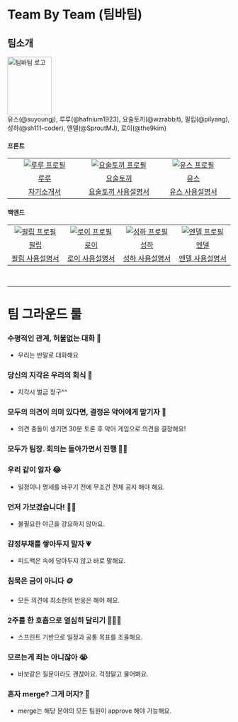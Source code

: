 # Team By Team (팀바팀)

## 팀소개

<img src="https://github.com/woowacourse-teams/2023-team-by-team/assets/79538610/86692466-b065-45b7-84d8-f6c679acc4fe" alt="팀바팀 로고" width="100" height="130"/>
<br/>
유스(@suyoungj), 루루(@hafnium1923), 요술토끼(@wzrabbit), 필립(@pilyang), 성하(@sh111-coder), 엔델(@SproutMJ), 로이(@the9kim)

#### 프론트

<table>
  <tr>
    <td align="center" width="180px">
      <a href="https://github.com/hafnium1923" target="_blank">
        <img src="https://avatars.githubusercontent.com/u/79538610?v=4" alt="루루 프로필" />
      </a>
    </td>
    <td align="center" width="180px">
      <a href="https://github.com/wzrabbit" target="_blank">
        <img src="https://avatars.githubusercontent.com/u/87642422?v=4" alt="요술토끼 프로필" />
      </a>
    </td>
    <td align="center" width="180px">
      <a href="https://github.com/suyoungj" target="_blank">
        <img src="https://avatars.githubusercontent.com/u/19235163?v=4" alt="유스 프로필" />
      </a>
    </td>
  </tr>
  <tr>
    <td align="center">
      <a href="https://github.com/uk960214" target="_blank">
        루루
      </a>
    </td>
     <td align="center">
      <a href="https://github.com/wzrabbit" target="_blank">
       요술토끼
      </a>
    </td> 
     <td align="center">
      <a href="https://github.com/suyoungj" target="_blank">
       유스
      </a>
  </tr>
<tr>
    <td align="center">
      <a href="./루루.md" target="_blank">
        자기소개서
      </a>
    </td>
     <td align="center">
      <a href="https://docs.google.com/presentation/d/1PyUXbBHg4OMcGC2ikqIDsVyvlXBWNEIGabtXs7q6bd0/edit?usp=sharing" target="_blank">
       요술토끼 
사용설명서
      </a>
    </td> 
     <td align="center">
      <a href="./youth.md" target="_blank">
       유스 사용설명서
      </a>
  </tr>
</table>

#### 백엔드

<table>
  <tr>
    <td align="center" width="180px">
      <a href="https://github.com/pilyang" target="_blank">
        <img src="https://avatars.githubusercontent.com/u/30036534?v=4" alt="필립 프로필" />
      </a>
    </td>
    <td align="center" width="180px">
      <a href="https://github.com/the9kim" target="_blank">
        <img src="https://avatars.githubusercontent.com/u/96895686?v=4" alt="로이 프로필" />
      </a>
    </td>
    <td align="center" width="180px">
      <a href="https://github.com/sh111-coder/push-test/blob/feat/be/%EC%84%B1%ED%95%98-%EC%9E%91%EC%84%B1/seongha.md" target="_blank">
        <img src="https://avatars.githubusercontent.com/u/95729738?v=4" alt="성하 프로필" />
      </a>
    </td>
    <td align="center" width="180px">
      <a href="https://github.com/SproutMJ" target="_blank">
        <img src="https://avatars.githubusercontent.com/u/86831441?v=4" alt="엔델 프로필" />
      </a>
    </td>
  </tr>
  <tr>
    <td align="center">
      <a href="https://github.com/uk960214" target="_blank">
        필립
      </a>
    </td>
     <td align="center">
      <a href="https://github.com/the9kim/push-test/blob/Roy/Roy.md" target="_blank">
       로이
      </a>
    </td> 
     <td align="center">
      <a href="https://github.com/suyoungj" target="_blank">
       성하
      </a>
     <td align="center">
      <a href="https://github.com/suyoungj" target="_blank">
       엔델
      </a>
  </tr>
<tr>
    <td align="center">
      <a href="./philip.md" target="_blank">
        필립 사용설명서
      </a>
    </td>
     <td align="center">
      <a href="https://docs.google.com/presentation/d/12NFsKg90BxDBgUMP8CP_EfJ6MCTcGf2zGI7K7C4jqRY/edit#slide=id.g25461392ae8_0_55" target="_blank">
       로이 사용설명서
      </a>
    </td> 
     <td align="center">
      <a href="https://github.com/sh111-coder/push-test/blob/feat/be/%EC%84%B1%ED%95%98-%EC%9E%90%EA%B8%B0%EC%86%8C%EA%B0%9C-%EC%9E%91%EC%84%B1/seongha.md" target="_blank">
       성하 사용설명서
      </a>
     <td align="center">
      <a href="https://docs.google.com/presentation/d/1VS9-uz5Eap6xbOq0BNx2aPu-cQhdOmW43NddqxnI_DE/edit?usp=sharing" target="_blank">
       엔델 사용설명서
      </a>
  </tr>
</table>
<br />

---

# 팀 그라운드 룰

### 수평적인 관계, 허물없는 대화 💬

- 우리는 반말로 대화해요

### 당신의 지각은 우리의 회식 💸

- 지각시 벌금 청구^^

### 모두의 의견이 의미 있다면, 결정은 악어에게 맡기자 🐊

- 의견 충돌이 생기면 30분 토론 후 악어 게임으로 의견을 결정해요!

### 모두가 팀장. 회의는 돌아가면서 진행 🧑‍🏫

### 우리 같이 알자 😂

- 일정이나 명세를 바꾸기 전에 무조건 전체 공지 해야 해요.

### 먼저 가보겠습니다! 👋🏻

- 불필요한 야근을 강요하지 않아요.

### 감정부채를 쌓아두지 말자 💗

- 피드백은 속에 담아두지 않고 바로 말해요.

### 침묵은 금이 아니다 🪙

- 모든 의견에 최소한의 반응은 해야 해요.

### 2주를 한 호흡으로 열심히 달리기 🏃🏻‍♂️

- 스프린트 기반으로 일정과 공통 목표를 조율해요.

### 모르는게 죄는 아니잖아 😭

- 바보같은 질문이라도 괜찮아요. 걱정말고 물어봐요.

### 혼자 merge? 그게 머지? 🤔

- merge는 해당 분야의 모든 팀원이 approve 해야 가능해요.
